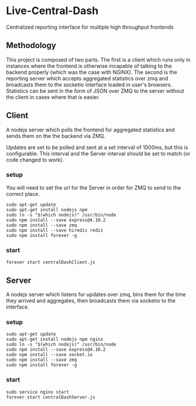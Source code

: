 Live-Central-Dash
=================

Centralized reporting interface for multiple high throughput frontends

Methodology
-----------
This project is composed of two parts. The first is a client which runs only in instances where the frontend is otherwise incapable of talking to the backend properly (which was the case with NGINX). The second is the reporting server which accepts aggregated statistics over zmq and broadcasts them to the socketio interface loaded in user's browsers. Statistics can be sent in the form of JSON over ZMQ to the server without the client in cases where that is easier.

Client
------
A nodejs server which polls the frontend for aggregated statistics and sends them on the the backend via ZMQ.

Updates are set to be polled and sent at a set interval of 1000ms, but this is configurable. This interval and the Server interval should be set to match (or code changed to work).
### setup
You will need to set the url for the Server in order for ZMQ to send to the correct place.
```
sudo apt-get update
sudo apt-get install nodejs npm
sudo ln -s "$(which nodejs)" /usr/bin/node
sudo npm install --save express@4.10.2
sudo npm install --save zmq
sudo npm install --save hiredis redis
sudo npm install forever -g
```
### start
```
forever start centralDashClient.js
```

Server
------
A nodejs server which listens for updates over zmq, bins them for the time they arrived and aggregates, then broadcasts them via socketio to the interface.
### setup
```
sudo apt-get update
sudo apt-get install nodejs npm nginx
sudo ln -s "$(which nodejs)" /usr/bin/node
sudo npm install --save express@4.10.2
sudo npm install --save socket.io
sudo npm install --save zmq
sudo npm install forever -g
```
### start
```
sudo service nginx start
forever start centralDashServer.js
```

